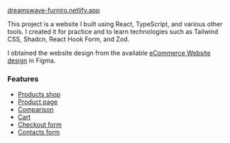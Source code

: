 [dreamswave-furniro.netlify.app](https://dreamswave-furniro.netlify.app/)

This project is a website I built using React, TypeScript, and various other tools. I created it for practice and to learn technologies such as Tailwind CSS, Shadcn, React Hook Form, and Zod.

I obtained the website design from the available [eCommerce Website design](https://www.figma.com/community/file/1252561852327562039/ecommerce-website-web-page-design-ui-kit-interior-landing-page) in Figma.

### Features

- [Products shop](https://dreamswave-furniro.netlify.app/shop)
- [Product page](https://dreamswave-furniro.netlify.app/product/1)
- [Comparison](https://dreamswave-furniro.netlify.app/comparison)
- [Cart](https://dreamswave-furniro.netlify.app/cart)
- [Checkout form](https://dreamswave-furniro.netlify.app/checkout)
- [Contacts form](https://dreamswave-furniro.netlify.app/contacts)
